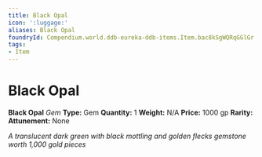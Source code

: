 ```yaml
---
title: Black Opal
icon: ':luggage:'
aliases: Black Opal
foundryId: Compendium.world.ddb-eureka-ddb-items.Item.bac8kSgWQRqGGlGr
tags:
- Item
---
```


# Black Opal

**Black Opal**
_Gem_
**Type:** Gem
**Quantity:** 1
**Weight:** N/A
**Price:** 1000 gp
**Rarity:** 
**Attunement:** None

*A translucent dark green with black mottling and golden flecks gemstone worth 1,000 gold pieces*